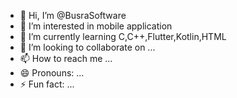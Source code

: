 - 👋 Hi, I’m @BusraSoftware
- 👀 I’m interested in mobile application 
- 🌱 I’m currently learning C,C++,Flutter,Kotlin,HTML
- 💞️ I’m looking to collaborate on ...
- 📫 How to reach me ...
- 😄 Pronouns: ...
- ⚡ Fun fact: ...

<!---
BusraSoftware/BusraSoftware is a ✨ special ✨ repository because its `README.md` (this file) appears on your GitHub profile.
You can click the Preview link to take a look at your changes.
--->
